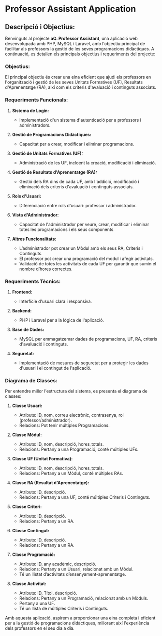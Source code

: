 # Professor Assistant Application

## Descripció i Objectius:
Benvinguts al projecte **aQ. Professor Assistant**, una aplicació web desenvolupada amb PHP, MySQL i Laravel, amb l'objectiu principal de facilitar als professors la gestió de les seves programacions didàctiques. A continuació, es detallen els principals objectius i requeriments del projecte:

### Objectius:
El principal objectiu és crear una eina eficient que ajudi els professors en l'organització i gestió de les seves Unitats Formatives (UF), Resultats d'Aprenentatge (RA), així com els criteris d'avaluació i continguts associats.

### Requeriments Funcionals:
1. **Sistema de Login:**
   - Implementació d'un sistema d'autenticació per a professors i administradors.

2. **Gestió de Programacions Didàctiques:**
   - Capacitat per a crear, modificar i eliminar programacions.

3. **Gestió de Unitats Formatives (UF):**
   - Administració de les UF, incloent la creació, modificació i eliminació.

4. **Gestió de Resultats d'Aprenentatge (RA):**
   - Gestió dels RA dins de cada UF, amb l'addició, modificació i eliminació dels criteris d'avaluació i continguts associats.

5. **Rols d'Usuari:**
   - Diferenciació entre rols d'usuari: professor i administrador.

6. **Vista d'Administrador:**
   - Capacitat de l'administrador per veure, crear, modificar i eliminar totes les programacions i els seus components.

7. **Altres Funcionalitats:**
   - L’administrador pot crear un Mòdul amb els seus RA, Criteris i Continguts.
   - El professor pot crear una programació del mòdul i afegir activitats.
   - Validació de totes les activitats de cada UF per garantir que sumin el nombre d’hores correctes.

### Requeriments Tècnics:
1. **Frontend:**
   - Interfície d'usuari clara i responsiva.

2. **Backend:**
   - PHP i Laravel per a la lògica de l'aplicació.

3. **Base de Dades:**
   - MySQL per emmagatzemar dades de programacions, UF, RA, criteris d'avaluació i continguts.

4. **Seguretat:**
   - Implementació de mesures de seguretat per a protegir les dades d'usuari i el contingut de l'aplicació.

### Diagrama de Classes:
Per entendre millor l'estructura del sistema, es presenta el diagrama de classes:

1. **Classe Usuari:**
   - Atributs: ID, nom, correu electrònic, contrasenya, rol (professor/administrador).
   - Relacions: Pot tenir múltiples Programacions.

2. **Classe Mòdul:**
   - Atributs: ID, nom, descripció, hores_totals.
   - Relacions: Pertany a una Programació, conté múltiples UFs.

3. **Classe UF (Unitat Formativa):**
   - Atributs: ID, nom, descripció, hores_totals.
   - Relacions: Pertany a un Mòdul, conté múltiples RAs.

4. **Classe RA (Resultat d'Aprenentatge):**
   - Atributs: ID, descripció.
   - Relacions: Pertany a una UF, conté múltiples Criteris i Continguts.

5. **Classe Criteri:**
   - Atributs: ID, descripció.
   - Relacions: Pertany a un RA.

6. **Classe Contingut:**
   - Atributs: ID, descripció.
   - Relacions: Pertany a un RA.

7. **Classe Programació:**
   - Atributs: ID, any acadèmic, descripció.
   - Relacions: Pertany a un Usuari, relacionat amb un Mòdul.
   - Té un llistat d’activitats d’ensenyament-aprenentatge.

8. **Classe Activitat:**
   - Atributs: ID, Títol, descripció.
   - Relacions: Pertany a un Programació, relacionat amb un Mòduls.
   - Pertany a una UF.
   - Té un llista de múltiples Criteris i Continguts.

Amb aquesta aplicació, aspirem a proporcionar una eina completa i eficient per a la gestió de programacions didàctiques, millorant així l'experiència dels professors en el seu dia a dia.
